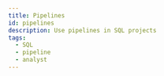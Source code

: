 ```yaml
---
title: Pipelines
id: pipelines
description: Use pipelines in SQL projects
tags:
  - SQL
  - pipeline
  - analyst
---
```

